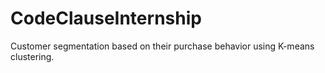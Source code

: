 # CodeClauseInternship
Customer segmentation based on their purchase behavior using K-means clustering.
